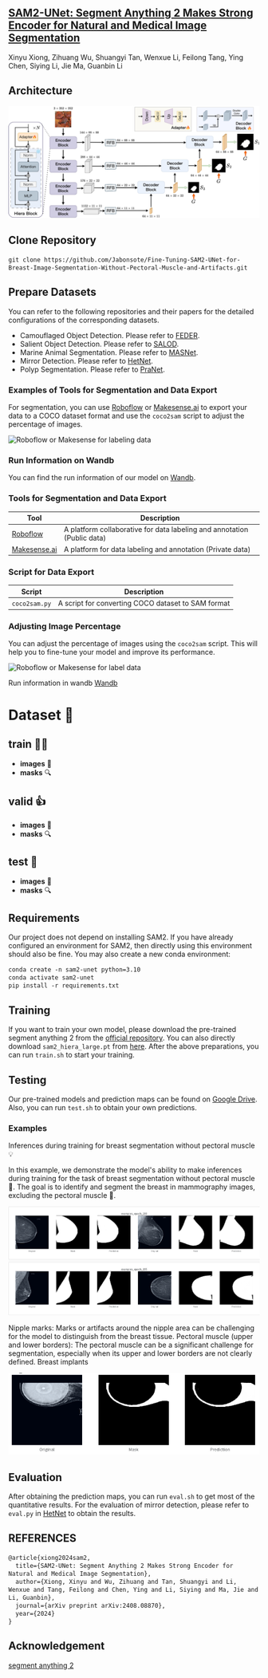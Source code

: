 ## [SAM2-UNet: Segment Anything 2 Makes Strong Encoder for Natural and Medical Image Segmentation](https://arxiv.org/abs/2408.08870)
Xinyu Xiong, Zihuang Wu, Shuangyi Tan, Wenxue Li, Feilong Tang, Ying Chen, Siying Li, Jie Ma, Guanbin Li

  ## Architecture
![framework](./sam2unet.jpg)

## Clone Repository
```shell
git clone https://github.com/Jabonsote/Fine-Tuning-SAM2-UNet-for-Breast-Image-Segmentation-Without-Pectoral-Muscle-and-Artifacts.git
```

## Prepare Datasets
You can refer to the following repositories and their papers for the detailed configurations of the corresponding datasets.
- Camouflaged Object Detection. Please refer to [FEDER](https://github.com/ChunmingHe/FEDER).
- Salient Object Detection. Please refer to [SALOD](https://github.com/moothes/SALOD).
- Marine Animal Segmentation. Please refer to [MASNet](https://github.com/zhenqifu/MASNet).
- Mirror Detection. Please refer to [HetNet](https://github.com/Catherine-R-He/HetNet).
- Polyp Segmentation. Please refer to [PraNet](https://github.com/DengPingFan/PraNet).

### Examples of Tools for Segmentation and Data Export

For segmentation, you can use [Roboflow](https://universe.roboflow.com/) or [Makesense.ai](https://www.makesense.ai/) to export your data to a COCO dataset format and use the `coco2sam` script to adjust the percentage of images.

![Roboflow or Makesense for labeling data](/img/ro.gif)

### Run Information on Wandb

You can find the run information of our model on [Wandb](https://wandb.ai/javier-ramirez-gonzalez/SAM2-UNet-training).


### Tools for Segmentation and Data Export

| Tool | Description |
| --- | --- |
| [Roboflow](https://universe.roboflow.com/) | A platform collaborative for data labeling and annotation (Public data)|
| [Makesense.ai](https://www.makesense.ai/) | A platform for data labeling and annotation (Private data) |

### Script for Data Export

| Script | Description |
| --- | --- |
| `coco2sam.py` | A script for converting COCO dataset to SAM format |

### Adjusting Image Percentage

You can adjust the percentage of images using the `coco2sam` script. This will help you to fine-tune your model and improve its performance.

![Roboflow or Makesense for label data](/img/ro.gif)


Run information in wandb [Wandb](https://wandb.ai/javier-ramirez-gonzalez/SAM2-UNet-training)


**Dataset** 📁
==========

**train** 🏋️‍♂️
--------

  * **images** 📸
  * **masks** 🔍
  
**valid** 👍
--------

  * **images** 📸
  * **masks** 🔍

**test** 🤔
--------

  * **images** 📸
  * **masks** 🔍


## Requirements
Our project does not depend on installing SAM2. If you have already configured an environment for SAM2, then directly using this environment should also be fine. You may also create a new conda environment:

```shell
conda create -n sam2-unet python=3.10
conda activate sam2-unet
pip install -r requirements.txt
```

## Training
If you want to train your own model, please download the pre-trained segment anything 2 from the [official repository](https://github.com/facebookresearch/segment-anything-2). You can also directly download `sam2_hiera_large.pt` from [here](https://dl.fbaipublicfiles.com/segment_anything_2/072824/sam2_hiera_large.pt). After the above preparations, you can run `train.sh` to start your training.

## Testing
Our pre-trained models and prediction maps can be found on [Google Drive](https://drive.google.com/drive/folders/1w2fK8kLhtEmMWZ6G6w9_J17xwgfm3lev?usp=drive_link). Also, you can run `test.sh` to obtain your own predictions.

### Examples
Inferences during training for breast segmentation without pectoral muscle 💡

In this example, we demonstrate the model's ability to make inferences during training for the task of breast segmentation without pectoral muscle 🤖. The goal is to identify and segment the breast in mammography images, excluding the pectoral muscle 📸.

![Inferences during training](/img/inferences.png)


Nipple marks: Marks or artifacts around the nipple area can be challenging for the model to distinguish from the breast tissue.
Pectoral muscle (upper and lower borders): The pectoral muscle can be a significant challenge for segmentation, especially when its upper and lower borders are not clearly defined.
Breast implants

![Inferences during training](/img/inference1.png)


## Evaluation
After obtaining the prediction maps, you can run `eval.sh` to get most of the quantitative results. For the evaluation of mirror detection, please refer to `eval.py` in [HetNet](https://github.com/Catherine-R-He/HetNet) to obtain the results.

## REFERENCES

```
@article{xiong2024sam2,
  title={SAM2-UNet: Segment Anything 2 Makes Strong Encoder for Natural and Medical Image Segmentation},
  author={Xiong, Xinyu and Wu, Zihuang and Tan, Shuangyi and Li, Wenxue and Tang, Feilong and Chen, Ying and Li, Siying and Ma, Jie and Li, Guanbin},
  journal={arXiv preprint arXiv:2408.08870},
  year={2024}
}
```

## Acknowledgement
[segment anything 2](https://github.com/facebookresearch/segment-anything-2)
